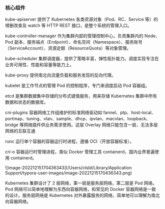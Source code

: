 ### 核心组件
kube-apiserver
提供了 Kubernetes 各类资源对象（Pod、RC、Service 等）的增删改查及 watch 等 HTTP REST 接口，是整个系统的管理入口。

kube-controller-manager
作为集群内部的管理控制中心，负责集群内的 Node、Pod 副本、服务端点（Endpoint）、命名空间（Namespace）、服务账号（ServiceAccount）、资源定额（ResourceQuota）等对象管理。

kube-scheduler
集群调度器，提供了策略丰富，弹性拓扑能力。调度实现专注在业务可用性、性能和容量等能力上。

kube-proxy
提供南北向流量负载和服务发现的反向代理。

kubelet
是工作节点的管理 Pod 的控制程序，专门来调度启动 Pod 容器组。

etcd
是集群数据集中存储的分布式键值服务，用来存储 Kubernetes 集群中所有数据和状态的数据库。

cni-plugins
容器网络工作组维护的标准网络驱动如 fannel、ptp、host-local、portmap、tuning、vlan、sample、dhcp、ipvlan、macvlan、loopback、bridge 等网络插件供业务需求使用。这层 Overlay 网络只能包含一层，无法多层网络的互联互通

runc
运行单个容器的容器运行时进程，遵循 OCI（开放容器标准）。

cri-o
容器运行时管理进程，类似 Docker 管理工具 containerd，国内业界普遍使用 containerd。





![image-20221215170436343](/Users/clsld/Library/Application Support/typora-user-images/image-20221215170436343.png)









Kubernetes 集群设计了 2 层网络，第一层是服务层网络，第二层是 Pod 网络。Pod 网络可以简单地理解为东西向容器网络，和常见的 Docker 容器网络是一致的设计。服务层网络是 Kubernetes 对外暴露服务的网络，简单地可以理解为南北向容器网络。
